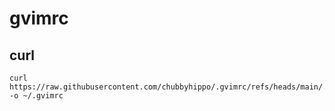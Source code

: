 # gvimrc
## curl
```shell
curl https://raw.githubusercontent.com/chubbyhippo/.gvimrc/refs/heads/main/.gvimrc -o ~/.gvimrc
```
